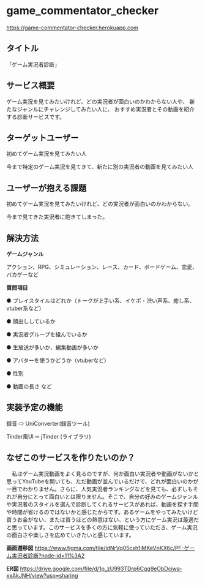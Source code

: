 # game_commentator_checker
https://game-commentator-checker.herokuapp.com

## タイトル
「ゲーム実況者診断」

## サービス概要
ゲーム実況を見てみたいけれど、どの実況者が面白いのかわからない人や、
新たなジャンルにチャレンジしてみたい人に、
おすすめ実況者とその動画を紹介する診断サービスです。

## ターゲットユーザー
初めてゲーム実況を見てみたい人

今まで特定のゲーム実況を見てきて、新たに別の実況者の動画を見てみたい人

## ユーザーが抱える課題
初めてゲーム実況を見てみたいけれど、どの実況者が面白いのかわからない。

今まで見てきた実況者に飽きてしまった。

## 解決方法
**ゲームジャンル**

アクション、RPG、シミュレーション、レース、カード、ボードゲーム、恋愛、バカゲーなど

**質問項目**

● プレイスタイルはどれか（トークが上手い系、イケボ・渋い声系、癒し系、vtuber系など）

● 顔出ししているか

● 実況者グループを組んでいるか

● 生放送が多いか、編集動画が多いか

● アバターを使うかどうか（vtuberなど）

● 性別

● 動画の長さ など

## 実装予定の機能
録音 ⇨ UniConverter(録音ツール)

Tinder風UI ⇨ jTinder (ライブラリ)

## なぜこのサービスを作りたいのか？
　私はゲーム実況動画をよく見るのですが、何か面白い実況者や動画がないかと思ってYouTubeを開いても、ただ動画が並んでいるだけで、どれが面白いのかが一目でわかりません。さらに、人気実況者ランキングなどを見ても、必ずしもそれが自分にとって面白いとは限りません。そこで、自分の好みのゲームジャンルや実況者のスタイルを選んで診断してくれるサービスがあれば、動画を探す手間や時間が省けるのではないかと感じたからです。あるゲームをやってみたいけど買うお金がない、または買うほどの熱意はない、という方にゲーム実況は最適だと思っています。このサービスを多くの方に気軽に使っていただき、ゲーム実況の面白さや楽しさを広めていきたいと感じています。

**画面遷移図**
https://www.figma.com/file/ldNrVq05cxh1iMKeVnKX6c/PF-ゲーム実況者診断?node-id=11%3A2

**ER図**
https://drive.google.com/file/d/1p_zU993TDrp6Cqg9eObDciwa-xxAkJNH/view?usp=sharing
